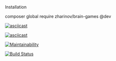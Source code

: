 Installation

composer global require zharinov/brain-games @dev

[![asciicast](https://asciinema.org/a/FwwcE9iSXgC0kzrpdpuzA62Ir.svg)](https://asciinema.org/a/FwwcE9iSXgC0kzrpdpuzA62Ir)


[![asciicast](https://asciinema.org/a/VjTueuhbaNRO6WcDVVOcAROCL.svg)](https://asciinema.org/a/VjTueuhbaNRO6WcDVVOcAROCL)

[![Maintainability](https://api.codeclimate.com/v1/badges/a99a88d28ad37a79dbf6/maintainability)](https://codeclimate.com/github/codeclimate/codeclimate/maintainability)

[![Build Status](https://travis-ci.org/zharinovkv/php-project-lvl1.svg?branch=master)](https://travis-ci.org/zharinovkv/php-project-lvl1)
